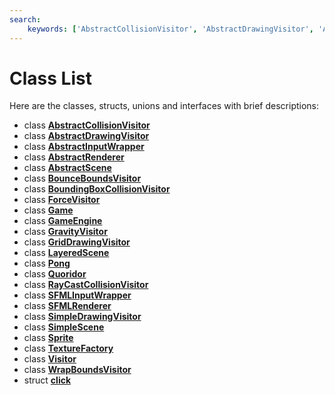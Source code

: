 ```yaml
---
search:
    keywords: ['AbstractCollisionVisitor', 'AbstractDrawingVisitor', 'AbstractInputWrapper', 'AbstractRenderer', 'AbstractScene', 'BounceBoundsVisitor', 'BoundingBoxCollisionVisitor', 'ForceVisitor', 'Game', 'GameEngine', 'GravityVisitor', 'GridDrawingVisitor', 'LayeredScene', 'Pong', 'Quoridor', 'RayCastCollisionVisitor', 'SFMLInputWrapper', 'SFMLRenderer', 'SimpleDrawingVisitor', 'SimpleScene', 'Sprite', 'TextureFactory', 'Visitor', 'WrapBoundsVisitor', 'click']
---
```


# Class List

Here are the classes, structs, unions and interfaces with brief descriptions:
* class [**AbstractCollisionVisitor**](class_abstract_collision_visitor.md)
* class [**AbstractDrawingVisitor**](class_abstract_drawing_visitor.md)
* class [**AbstractInputWrapper**](class_abstract_input_wrapper.md)
* class [**AbstractRenderer**](class_abstract_renderer.md)
* class [**AbstractScene**](class_abstract_scene.md)
* class [**BounceBoundsVisitor**](class_bounce_bounds_visitor.md)
* class [**BoundingBoxCollisionVisitor**](class_bounding_box_collision_visitor.md)
* class [**ForceVisitor**](class_force_visitor.md)
* class [**Game**](class_game.md)
* class [**GameEngine**](class_game_engine.md)
* class [**GravityVisitor**](class_gravity_visitor.md)
* class [**GridDrawingVisitor**](class_grid_drawing_visitor.md)
* class [**LayeredScene**](class_layered_scene.md)
* class [**Pong**](class_pong.md)
* class [**Quoridor**](class_quoridor.md)
* class [**RayCastCollisionVisitor**](class_ray_cast_collision_visitor.md)
* class [**SFMLInputWrapper**](class_s_f_m_l_input_wrapper.md)
* class [**SFMLRenderer**](class_s_f_m_l_renderer.md)
* class [**SimpleDrawingVisitor**](class_simple_drawing_visitor.md)
* class [**SimpleScene**](class_simple_scene.md)
* class [**Sprite**](class_sprite.md)
* class [**TextureFactory**](class_texture_factory.md)
* class [**Visitor**](class_visitor.md)
* class [**WrapBoundsVisitor**](class_wrap_bounds_visitor.md)
* struct [**click**](structclick.md)
